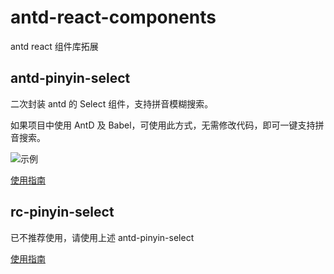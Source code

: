 # antd-react-components

antd react 组件库拓展

## antd-pinyin-select

二次封装 antd 的 Select 组件，支持拼音模糊搜索。

如果项目中使用 AntD 及 Babel，可使用此方式，无需修改代码，即可一键支持拼音搜索。

![示例]('https://raw.githubusercontent.com/DPDFE/antd-react-components/imgs/antd-pinyin-select.gif')

[使用指南](https://github.com/DPDFE/antd-react-components/wiki/antd-pinyin-select)

## rc-pinyin-select

已不推荐使用，请使用上述 antd-pinyin-select

[使用指南](https://github.com/DPDFE/antd-react-components/wiki/rc-pinyin-select)
